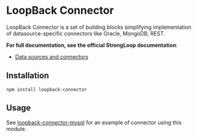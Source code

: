 # LoopBack Connector

LoopBack Connector is a set of building blocks simplifying implementation
of datasource-specific connectors like Oracle, MongoDB, REST.

**For full documentation, see the official StrongLoop documentation**:
 * [Data sources and connectors](http://docs.strongloop.com/display/public/LB/Database+connectors)

## Installation

    npm install loopback-connector

## Usage

See [loopback-connector-mysql](https://github.com/strongloop/loopback-connector-mysql) 
for an example of connector using this module.

